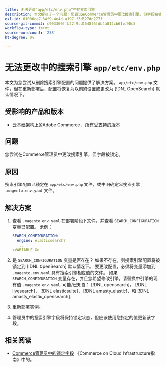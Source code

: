 ```yaml
---
title: 无法更改“app/etc/env.php”中的搜索引擎
description: 本文解决了一个问题：您尝试在Commerce管理员中更改搜索引擎，但字段被锁定。
exl-id: 61006ce7-34f9-4e4d-a197-f3d627dd277f
source-git-commit: c903360ffb22f9cd4648f6fdb4a812cb61cd90c5
workflow-type: tm+mt
source-wordcount: '238'
ht-degree: 0%

---
```


# 无法更改中的搜索引擎 `app/etc/env.php`

本文为您尝试从删除搜索引擎配置的问题提供了解决方案。 `app/etc/env.php` 文件，但在重新部署后，配置将恢复为以前的设置或更改为 [!DNL OpenSearch] 默认情况下。

## 受影响的产品和版本

* 云基础架构上的Adobe Commerce， [所有受支持的版本](https://magento.com/sites/default/files/magento-software-lifecycle-policy.pdf)

## 问题

您尝试在Commerce管理员中更改搜索引擎，但字段被锁定。

## 原因

搜索引擎配置已锁定在 `app/etc/env.php` 文件，或中明确定义搜索引擎 `.magento.env.yaml` 文件。

## 解决方案

1. 查看 `.magento.env.yaml` 在部署阶段下文件，并查看 `SEARCH_CONFIGURATION` 变量已配置。 示例：

   ```yaml
   SEARCH_CONFIGURATION:
     engine: elasticsearch7
     ...
   <VARIABLE X>
   ```

1. 是  `SEARCH_CONFIGURATION` 变量是否存在？ 如果不存在，则搜索引擎配置将被锁定到 [!DNL OpenSearch] 默认情况下。 要更改配置，必须将变量添加到 `.magento.env.yaml` 具有搜索引擎相应值的文件。 如果 `SEARCH_CONFIGURATION` 变量存在，并且您希望修改引擎，请替换中引擎的现有值 `.magento.env.yaml`. 可能/已知值： [!DNL opensearch]， [!DNL livesearch]， [!DNL elasticsuite]， [!DNL amasty_elastic]、和 [!DNL amasty_elastic_opensearch].
1. 重新部署实例。
1. 管理员中的搜索引擎字段将保持锁定状态，但应该使用您指定的值更新该字段。

## 相关阅读

* [Commerce管理员中的锁定字段](/help/troubleshooting/miscellaneous/locked-fields-in-magento-admin.md) 《Commerce on Cloud Infrastructure指南》中的。
